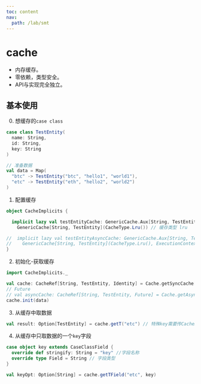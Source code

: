 ```yaml
---
toc: content
nav:
  path: /lab/smt
---
```


# cache

- 内存缓存。
- 零依赖，类型安全。
- API与实现完全独立。

## 基本使用

0. 想缓存的`case class`
```scala
case class TestEntity(
  name: String,
  id: String,
  key: String
)

// 准备数据
val data = Map(
  "btc" -> TestEntity("btc", "hello1", "world1"),
  "etc" -> TestEntity("eth", "hello2", "world2")
)
```

1. 配置缓存
```scala
object CacheImplicits {

  implicit lazy val testEntityCache: GenericCache.Aux[String, TestEntity] = // String：缓存key，TestEntity：缓存值
    GenericCache[String, TestEntity](CacheType.Lru()) // 缓存类型 lru

//  implicit lazy val testEntityAsyncCache: GenericCache.Aux[String, TestEntity] = // String：缓存key，TestEntity：缓存值
//    GenericCache[String, TestEntity](CacheType.Lru(), ExecutionContext.Implicits.global) // Future cache
}
```

2. 初始化-获取缓存
```scala
import CacheImplicits._

val cache: CacheRef[String, TestEntity, Identity] = Cache.getSyncCache[TestEntity]
// Future
// val asyncCache: CacheRef[String, TestEntity, Future] = Cache.getAsyncCache[TestEntity]
cache.init(data)
```

3. 从缓存中取数据
```scala
val result: Option[TestEntity] = cache.getT("etc") // 特殊key需要传CacheKeyBuilder
```

4. 从缓存中只取数据的一个`key`字段
```scala
case object key extends CaseClassField {
  override def stringify: String = "key" //字段名称
  override type Field = String // 字段类型
}

val keyOpt: Option[String] = cache.getTField("etc", key)
```
